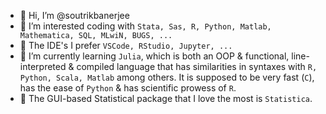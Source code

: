 - 👋 Hi, I’m @soutrikbanerjee
- 👀 I’m interested coding with `Stata, Sas, R, Python, Matlab, Mathematica, SQL, MLwiN, BUGS, ...`
- 👀 The IDE's I prefer `VSCode, RStudio, Jupyter, ...`
- 🌱 I’m currently learning `Julia`, which is both an OOP & functional, line-interpreted & compiled language that has similarities in syntaxes with `R, Python, Scala, Matlab` among others. It is supposed to be very fast (`C`), has the ease of `Python` & has scientific prowess of `R`.
- 👀 The GUI-based Statistical package that I love the most is `Statistica`.

<!---
soutrikbanerjee/soutrikbanerjee is a ✨ special ✨ repository because its `README.md` (this file) appears on your GitHub profile.
You can click the Preview link to take a look at your changes.
--->

